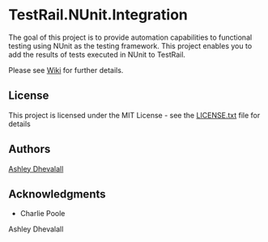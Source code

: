 # TestRail.NUnit.Integration

The goal of this project is to provide automation capabilities to functional testing using NUnit as the testing framework.
This project enables you to add the results of tests executed in NUnit to TestRail. 

Please see [Wiki](https://github.com/AshleyDhevalall/TestRail.NUnit.Integration/wiki) for further details.

## License

This project is licensed under the MIT License - see the [LICENSE.txt](LICENSE.txt) file for details

## Authors

[Ashley Dhevalall](https://github.com/AshleyDhevalall)

## Acknowledgments

* Charlie Poole

Ashley Dhevalall
